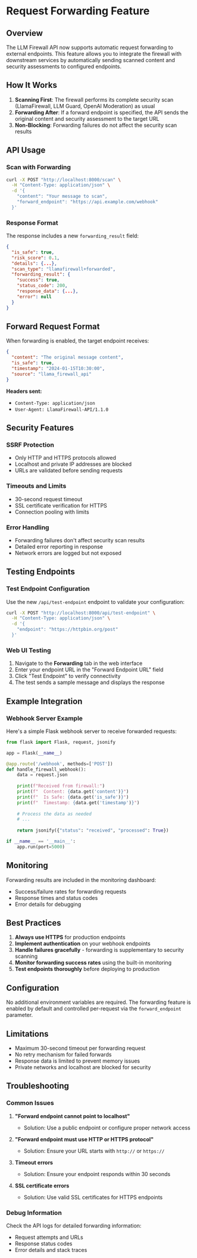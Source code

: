 # Request Forwarding Feature

## Overview

The LLM Firewall API now supports automatic request forwarding to external endpoints. This feature allows you to integrate the firewall with downstream services by automatically sending scanned content and security assessments to configured endpoints.

## How It Works

1. **Scanning First**: The firewall performs its complete security scan (LlamaFirewall, LLM Guard, OpenAI Moderation) as usual
2. **Forwarding After**: If a forward endpoint is specified, the API sends the original content and security assessment to the target URL
3. **Non-Blocking**: Forwarding failures do not affect the security scan results

## API Usage

### Scan with Forwarding

```bash
curl -X POST "http://localhost:8000/scan" \
  -H "Content-Type: application/json" \
  -d '{
    "content": "Your message to scan",
    "forward_endpoint": "https://api.example.com/webhook"
  }'
```

### Response Format

The response includes a new `forwarding_result` field:

```json
{
  "is_safe": true,
  "risk_score": 0.1,
  "details": {...},
  "scan_type": "llamafirewall+forwarded",
  "forwarding_result": {
    "success": true,
    "status_code": 200,
    "response_data": {...},
    "error": null
  }
}
```

## Forward Request Format

When forwarding is enabled, the target endpoint receives:

```json
{
  "content": "The original message content",
  "is_safe": true,
  "timestamp": "2024-01-15T10:30:00",
  "source": "llama_firewall_api"
}
```

**Headers sent:**
- `Content-Type: application/json`
- `User-Agent: LlamaFirewall-API/1.1.0`

## Security Features

### SSRF Protection
- Only HTTP and HTTPS protocols allowed
- Localhost and private IP addresses are blocked
- URLs are validated before sending requests

### Timeouts and Limits
- 30-second request timeout
- SSL certificate verification for HTTPS
- Connection pooling with limits

### Error Handling
- Forwarding failures don't affect security scan results
- Detailed error reporting in response
- Network errors are logged but not exposed

## Testing Endpoints

### Test Endpoint Configuration

Use the new `/api/test-endpoint` endpoint to validate your configuration:

```bash
curl -X POST "http://localhost:8000/api/test-endpoint" \
  -H "Content-Type: application/json" \
  -d '{
    "endpoint": "https://httpbin.org/post"
  }'
```

### Web UI Testing

1. Navigate to the **Forwarding** tab in the web interface
2. Enter your endpoint URL in the "Forward Endpoint URL" field
3. Click "Test Endpoint" to verify connectivity
4. The test sends a sample message and displays the response

## Example Integration

### Webhook Server Example

Here's a simple Flask webhook server to receive forwarded requests:

```python
from flask import Flask, request, jsonify

app = Flask(__name__)

@app.route('/webhook', methods=['POST'])
def handle_firewall_webhook():
    data = request.json
    
    print(f"Received from firewall:")
    print(f"  Content: {data.get('content')}")
    print(f"  Is Safe: {data.get('is_safe')}")
    print(f"  Timestamp: {data.get('timestamp')}")
    
    # Process the data as needed
    # ...
    
    return jsonify({"status": "received", "processed": True})

if __name__ == '__main__':
    app.run(port=5000)
```

## Monitoring

Forwarding results are included in the monitoring dashboard:

- Success/failure rates for forwarding requests
- Response times and status codes
- Error details for debugging

## Best Practices

1. **Always use HTTPS** for production endpoints
2. **Implement authentication** on your webhook endpoints
3. **Handle failures gracefully** - forwarding is supplementary to security scanning
4. **Monitor forwarding success rates** using the built-in monitoring
5. **Test endpoints thoroughly** before deploying to production

## Configuration

No additional environment variables are required. The forwarding feature is enabled by default and controlled per-request via the `forward_endpoint` parameter.

## Limitations

- Maximum 30-second timeout per forwarding request
- No retry mechanism for failed forwards
- Response data is limited to prevent memory issues
- Private networks and localhost are blocked for security

## Troubleshooting

### Common Issues

1. **"Forward endpoint cannot point to localhost"**
   - Solution: Use a public endpoint or configure proper network access

2. **"Forward endpoint must use HTTP or HTTPS protocol"**
   - Solution: Ensure your URL starts with `http://` or `https://`

3. **Timeout errors**
   - Solution: Ensure your endpoint responds within 30 seconds

4. **SSL certificate errors**
   - Solution: Use valid SSL certificates for HTTPS endpoints

### Debug Information

Check the API logs for detailed forwarding information:
- Request attempts and URLs
- Response status codes
- Error details and stack traces
